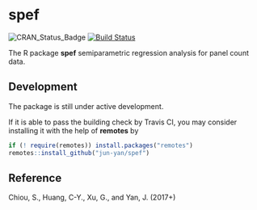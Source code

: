 # spef

![CRAN_Status_Badge][cranVersion]
[![Build Status][travis_master]][travis]


The R package **spef** semiparametric regression analysis for panel count
data.


## Development

The package is still under active development.

If it is able to pass the building check by Travis CI, you may consider
installing it with the help of **remotes** by

```R
if (! require(remotes)) install.packages("remotes")
remotes::install_github("jun-yan/spef")
```


## Reference

Chiou, S., Huang, C-Y., Xu, G., and Yan, J. (2017+)


[cranVersion]: http://www.r-pkg.org/badges/version/spef
[travis]: https://travis-ci.org/wenjie2wang/spef
[travis_master]: https://travis-ci.org/wenjie2wang/spef.svg?branch=master
